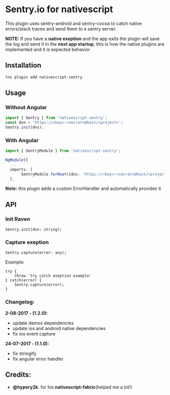 # Sentry.io for nativescript

This plugin uses sentry-android and sentry-cocoa to catch native errors/stack traces and send them to a sentry server.

**NOTE:** If you have a **native exeption** and the app exits the plugin will save the log and send it in the **next app startup**, this is how the native plugins are implemented and it is expected behavior

## Installation

```javascript
tns plugin add nativescript-sentry
```

## Usage 

### Without Angular
```typescript
import { Sentry } from 'nativescript-sentry';
const dsn = 'https://<key>:<secret>@host/<project>';
Sentry.init(dns);
```
### With Angular
```typescript
import { SentryModule } from 'nativescript-sentry';

NgModule({
  ...
  imports: [
       SentryModule.forRoot({dns: 'https://<key>:<secret>@host/<project>'})
  ],

```

**Note:** this plugin adds a custom ErrorHandler and automatically provides it 

## API

### Init Raven

`Sentry.init(dsn: string);`

### Capture exeption

`Sentry.capture(error: any);`

Example: 
```
try {
    throw 'try catch exeption example'
} catch(error) { 
    Sentry.capture(error);
}
```

### Changelog:

**2-08-2017 - (1.2.0):** 
* update demos dependencies 
* update ios and android native dependencies 
* fix ios event capture

**24-07-2017 - (1.1.0):** 

* fix stringify
* fix angular error handler

## Credits:
    
* **@hypery2k**: for his **nativescript-fabric**(helped me a lot!)

